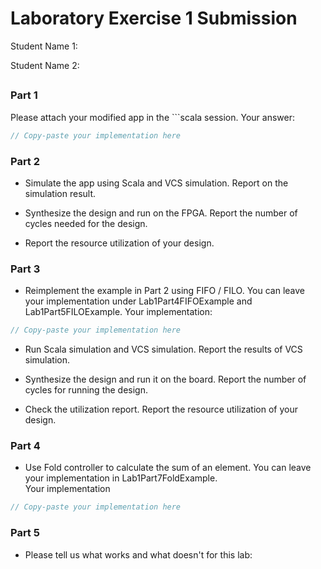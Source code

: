 # Laboratory Exercise 1 Submission
Student Name 1:

Student Name 2:

##

### Part 1
Please attach your modified app in the \`\`\`scala session.
Your answer:
```scala
// Copy-paste your implementation here
```

### Part 2
* Simulate the app using Scala and VCS simulation. Report on the simulation result. 

* Synthesize the design and run on the FPGA. Report the number of cycles needed for the design. 

* Report the resource utilization of your design. 


### Part 3
* Reimplement the example in Part 2 using FIFO / FILO. You can leave your implementation under Lab1Part4FIFOExample and Lab1Part5FILOExample. 
Your implementation: 
```scala
// Copy-paste your implementation here
```

* Run Scala simulation and VCS simulation. Report the results of VCS simulation.

* Synthesize the design and run it on the board. Report the number of cycles for running the design. 

* Check the utilization report. Report the resource utilization of your design.


### Part 4
* Use Fold controller to calculate the sum of an element. You can leave your implementation in Lab1Part7FoldExample.  
Your implementation
```scala
// Copy-paste your implementation here
```

### Part 5
* Please tell us what works and what doesn't for this lab:
